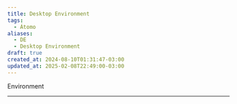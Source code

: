```yaml
---
title: Desktop Environment
tags:
  - Átomo
aliases:
  - DE
  - Desktop Environment
draft: true
created_at: 2024-08-10T01:31:47-03:00
updated_at: 2025-02-08T22:49:00-03:00
---
```


Environment

---

